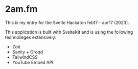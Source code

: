 # 2am.fm

This is my entry for the Svelte Hackaton feb17 - apr17 (2023).

This application is built with SvelteKit and is using the following technolieges extensively:

- Zod
- Sanity + Groqd
- TailwindCSS
- YouTube Embed API
